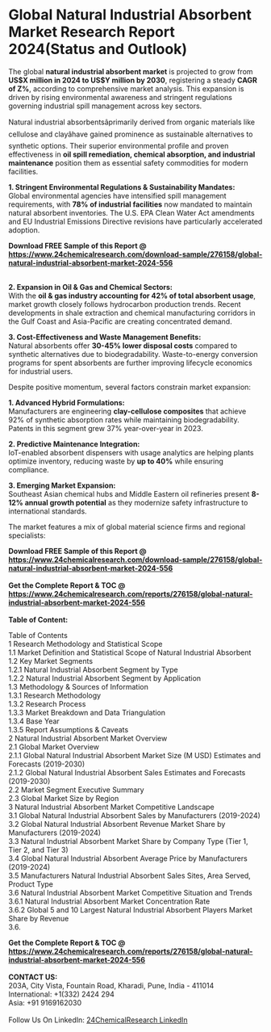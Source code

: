 <h1>Global Natural Industrial Absorbent Market Research Report 2024(Status and Outlook)</h1><p>The global <strong>natural industrial absorbent market</strong> is projected to grow from <strong>US$X million in 2024 to US$Y million by 2030</strong>, registering a steady <strong>CAGR of Z%</strong>, according to comprehensive market analysis. This expansion is driven by rising environmental awareness and stringent regulations governing industrial spill management across key sectors.</p><p>Natural industrial absorbentsâprimarily derived from organic materials like cellulose and clayâhave gained prominence as sustainable alternatives to synthetic options. Their superior environmental profile and proven effectiveness in <strong>oil spill remediation, chemical absorption, and industrial maintenance</strong> position them as essential safety commodities for modern facilities.</p><p><strong>1. Stringent Environmental Regulations &amp; Sustainability Mandates:</strong><br>
Global environmental agencies have intensified spill management requirements, with <strong>78% of industrial facilities</strong> now mandated to maintain natural absorbent inventories. The U.S. EPA Clean Water Act amendments and EU Industrial Emissions Directive revisions have particularly accelerated adoption.</p><div><b>Download FREE Sample of this Report @ 
            <a href="https://www.24chemicalresearch.com/download-sample/276158/global-natural-industrial-absorbent-market-2024-556">
            https://www.24chemicalresearch.com/download-sample/276158/global-natural-industrial-absorbent-market-2024-556</a></b></div><br><p><strong>2. Expansion in Oil &amp; Gas and Chemical Sectors:</strong><br>
With the <strong>oil &amp; gas industry accounting for 42% of total absorbent usage</strong>, market growth closely follows hydrocarbon production trends. Recent developments in shale extraction and chemical manufacturing corridors in the Gulf Coast and Asia-Pacific are creating concentrated demand.</p><p><strong>3. Cost-Effectiveness and Waste Management Benefits:</strong><br>
Natural absorbents offer <strong>30-45% lower disposal costs</strong> compared to synthetic alternatives due to biodegradability. Waste-to-energy conversion programs for spent absorbents are further improving lifecycle economics for industrial users.</p><p>Despite positive momentum, several factors constrain market expansion:</p><p><strong>1. Advanced Hybrid Formulations:</strong><br>
Manufacturers are engineering <strong>clay-cellulose composites</strong> that achieve 92% of synthetic absorption rates while maintaining biodegradability. Patents in this segment grew 37% year-over-year in 2023.</p><p><strong>2. Predictive Maintenance Integration:</strong><br>
IoT-enabled absorbent dispensers with usage analytics are helping plants optimize inventory, reducing waste by <strong>up to 40%</strong> while ensuring compliance.</p><p><strong>3. Emerging Market Expansion:</strong><br>
Southeast Asian chemical hubs and Middle Eastern oil refineries present <strong>8-12% annual growth potential</strong> as they modernize safety infrastructure to international standards.</p><p>The market features a mix of global material science firms and regional specialists:</p><div><b>Download FREE Sample of this Report @ 
            <a href="https://www.24chemicalresearch.com/download-sample/276158/global-natural-industrial-absorbent-market-2024-556">
            https://www.24chemicalresearch.com/download-sample/276158/global-natural-industrial-absorbent-market-2024-556</a></b></div><br><div><b>Get the Complete Report & TOC @ 
            <a href="https://www.24chemicalresearch.com/reports/276158/global-natural-industrial-absorbent-market-2024-556">
            https://www.24chemicalresearch.com/reports/276158/global-natural-industrial-absorbent-market-2024-556</a></b></div><br>
            <b>Table of Content:</b><p>Table of Contents<br />
1 Research Methodology and Statistical Scope<br />
1.1 Market Definition and Statistical Scope of Natural Industrial Absorbent<br />
1.2 Key Market Segments<br />
1.2.1 Natural Industrial Absorbent Segment by Type<br />
1.2.2 Natural Industrial Absorbent Segment by Application<br />
1.3 Methodology & Sources of Information<br />
1.3.1 Research Methodology<br />
1.3.2 Research Process<br />
1.3.3 Market Breakdown and Data Triangulation<br />
1.3.4 Base Year<br />
1.3.5 Report Assumptions & Caveats<br />
2 Natural Industrial Absorbent Market Overview<br />
2.1 Global Market Overview<br />
2.1.1 Global Natural Industrial Absorbent Market Size (M USD) Estimates and Forecasts (2019-2030)<br />
2.1.2 Global Natural Industrial Absorbent Sales Estimates and Forecasts (2019-2030)<br />
2.2 Market Segment Executive Summary<br />
2.3 Global Market Size by Region<br />
3 Natural Industrial Absorbent Market Competitive Landscape<br />
3.1 Global Natural Industrial Absorbent Sales by Manufacturers (2019-2024)<br />
3.2 Global Natural Industrial Absorbent Revenue Market Share by Manufacturers (2019-2024)<br />
3.3 Natural Industrial Absorbent Market Share by Company Type (Tier 1, Tier 2, and Tier 3)<br />
3.4 Global Natural Industrial Absorbent Average Price by Manufacturers (2019-2024)<br />
3.5 Manufacturers Natural Industrial Absorbent Sales Sites, Area Served, Product Type<br />
3.6 Natural Industrial Absorbent Market Competitive Situation and Trends<br />
3.6.1 Natural Industrial Absorbent Market Concentration Rate<br />
3.6.2 Global 5 and 10 Largest Natural Industrial Absorbent Players Market Share by Revenue<br />
3.6.</p><div><b>Get the Complete Report & TOC @ 
            <a href="https://www.24chemicalresearch.com/reports/276158/global-natural-industrial-absorbent-market-2024-556">
            https://www.24chemicalresearch.com/reports/276158/global-natural-industrial-absorbent-market-2024-556</a></b></div><br><b>CONTACT US:</b><br>
            203A, City Vista, Fountain Road, Kharadi, Pune, India - 411014<br>
            International: +1(332) 2424 294<br>
            Asia: +91 9169162030 <br><br>
            Follow Us On LinkedIn: <a href="https://www.linkedin.com/company/24chemicalresearch/">24ChemicalResearch LinkedIn</a>